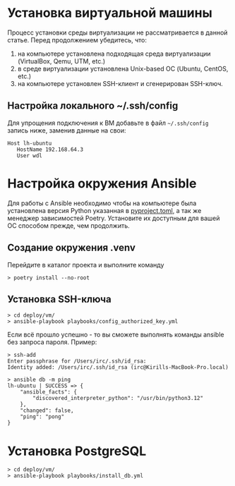 # Установка виртуальной машины
Процесс установки среды виртуализации не рассматривается в данной статье. Перед продолжением убедитесь, что:
1. на компьютере установлена подходящая среда виртуализации (VirtualBox, Qemu, UTM, etc.)
2. в среде виртуализации установлена Unix-based ОС (Ubuntu, CentOS, etc.)
3. на компьютере установлен SSH-клиент и сгенерирован SSH-ключ.

## Настройка локального ~/.ssh/config
Для упрощения подключения к ВМ добавьте в файл `~/.ssh/config` запись ниже, заменив данные на свои:
```
Host lh-ubuntu
   HostName 192.168.64.3
   User wdl
```

# Настройка окружения Ansible
Для работы с Ansible необходимо чтобы на компьютере была установлена версия Python указанная в [pyproject.toml](../../pyproject.toml), 
а так же менеджер зависимостей Poetry. Установите их доступным для вашей ОС способом прежде, чем продолжить.

## Создание окружения .venv
Перейдите в каталог проекта и выполните команду
```shell
> poetry install --no-root
```

## Установка SSH-ключа
```shell
> cd deploy/vm/
> ansible-playbook playbooks/config_authorized_key.yml
```
Если всё прошло успешно - то вы сможете выполнять команды ansible без запроса пароля. Пример:
```shell
> ssh-add
Enter passphrase for /Users/irc/.ssh/id_rsa: 
Identity added: /Users/irc/.ssh/id_rsa (irc@Kirills-MacBook-Pro.local)

> ansible db -m ping
lh-ubuntu | SUCCESS => {
    "ansible_facts": {
        "discovered_interpreter_python": "/usr/bin/python3.12"
    },
    "changed": false,
    "ping": "pong"
}
```

# Установка PostgreSQL
```shell
> cd deploy/vm/
> ansible-playbook playbooks/install_db.yml
```
